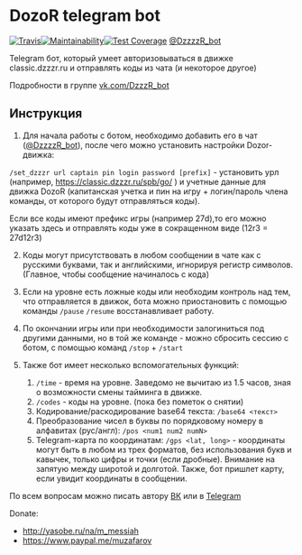 # DozoR telegram bot

[![Travis](https://img.shields.io/travis/m-messiah/dzzzzr-bot.svg?style=flat-square)](https://travis-ci.org/m-messiah/dzzzzr-bot)[![Maintainability](https://api.codeclimate.com/v1/badges/37cd4d9a1b6cb56ca1ba/maintainability)](https://codeclimate.com/github/m-messiah/dzzzzr-bot/maintainability)[![Test Coverage](https://api.codeclimate.com/v1/badges/37cd4d9a1b6cb56ca1ba/test_coverage)](https://codeclimate.com/github/m-messiah/dzzzzr-bot/test_coverage)
[@DzzzzR_bot](https://telegram.me/DzzzzR_bot)

Telegram бот, который умеет авторизовываться в движке classic.dzzzr.ru и отправлять коды из чата (и некоторое другое)

Подробности  в группе [vk.com/DzzzR_bot](https://vk.com/dzzzzr_bot)

## Инструкция

1. Для начала работы с ботом, необходимо добавить его в чат ([@DzzzzR_bot](https://telegram.me/DzzzzR_bot)), после чего можно установить настройки Dozor-движка:

`/set_dzzzr url captain pin login password [prefix]` - установить урл (например, https://classic.dzzzr.ru/spb/go/ ) и учетные данные для движка DozoR (капитанская учетка и пин на игру + логин/пароль члена команды, от которого будут отправляться коды).

Если все коды имеют префикс игры (например 27d),то его можно указать здесь и отправлять коды уже в сокращенном виде (12r3 = 27d12r3)

2. Коды могут присутствовать в любом сообщении в чате как с русскими буквами, так и английскими, игнорируя регистр символов. (Главное, чтобы сообщение начиналось с кода)

3. Если на уровне есть ложные коды или необходим контроль над тем, что отправляется в движок, бота можно приостановить с помощью команды `/pause`
`/resume` восстанавливает работу.

4. По окончании игры или при необходимости залогиниться под другими данными, но в той же команде - можно сбросить сессию с ботом, с помощью команд `/stop` + `/start`

5.  Также бот имеет несколько вспомогательных функций:
    1. `/time` - время на уровне. Заведомо не вычитаю из 1.5 часов, зная о возможности смены тайминга в движке.
    2. `/codes` - коды на уровне. (пока без пометок о снятии)
    3. Кодирование/раскодирование base64 текста: `/base64 <текст>`
    4. Преобразование чисел в буквы по порядковому номеру в алфавитах (рус/англ): `/pos <num1 num2 numN>`
    5. Telegram-карта по координатам: `/gps <lat, long>` - координаты могут быть в любом из трех форматов, без использования букв и кавычек, только цифры и точки (если дробные). Внимание на запятую между широтой и долготой. Также, бот пришлет карту, если увидит координаты в сообщении.

По всем вопросам можно писать автору [ВК](https://vk.com/m_messiah) или в [Telegram](https://telegram.me/m_messiah)


Donate:
+ http://yasobe.ru/na/m_messiah
+ https://www.paypal.me/muzafarov
